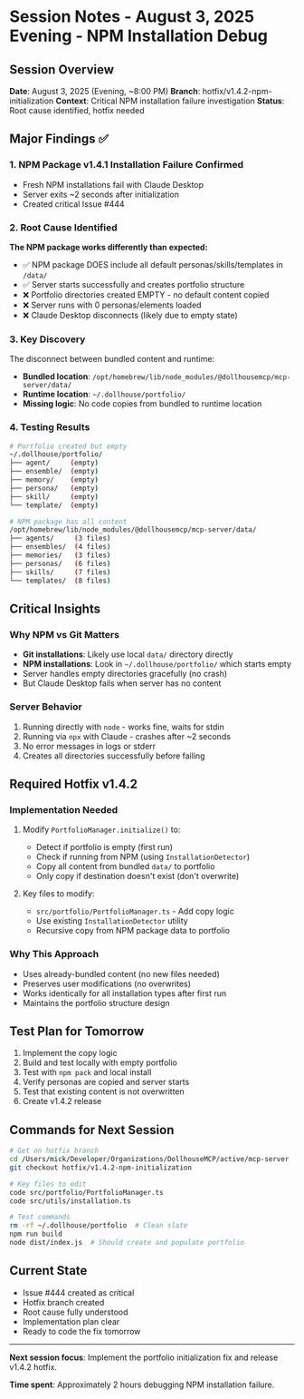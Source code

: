# Session Notes - August 3, 2025 Evening - NPM Installation Debug

## Session Overview
**Date**: August 3, 2025 (Evening, ~8:00 PM)
**Branch**: hotfix/v1.4.2-npm-initialization
**Context**: Critical NPM installation failure investigation
**Status**: Root cause identified, hotfix needed

## Major Findings ✅

### 1. NPM Package v1.4.1 Installation Failure Confirmed
- Fresh NPM installations fail with Claude Desktop
- Server exits ~2 seconds after initialization
- Created critical Issue #444

### 2. Root Cause Identified
**The NPM package works differently than expected:**
- ✅ NPM package DOES include all default personas/skills/templates in `/data/`
- ✅ Server starts successfully and creates portfolio structure
- ❌ Portfolio directories created EMPTY - no default content copied
- ❌ Server runs with 0 personas/elements loaded
- ❌ Claude Desktop disconnects (likely due to empty state)

### 3. Key Discovery
The disconnect between bundled content and runtime:
- **Bundled location**: `/opt/homebrew/lib/node_modules/@dollhousemcp/mcp-server/data/`
- **Runtime location**: `~/.dollhouse/portfolio/`
- **Missing logic**: No code copies from bundled to runtime location

### 4. Testing Results
```bash
# Portfolio created but empty
~/.dollhouse/portfolio/
├── agent/     (empty)
├── ensemble/  (empty)
├── memory/    (empty)
├── persona/   (empty)
├── skill/     (empty)
└── template/  (empty)

# NPM package has all content
/opt/homebrew/lib/node_modules/@dollhousemcp/mcp-server/data/
├── agents/     (3 files)
├── ensembles/  (4 files)
├── memories/   (3 files)
├── personas/   (6 files)
├── skills/     (7 files)
└── templates/  (8 files)
```

## Critical Insights

### Why NPM vs Git Matters
- **Git installations**: Likely use local `data/` directory directly
- **NPM installations**: Look in `~/.dollhouse/portfolio/` which starts empty
- Server handles empty directories gracefully (no crash)
- But Claude Desktop fails when server has no content

### Server Behavior
1. Running directly with `node` - works fine, waits for stdin
2. Running via `npx` with Claude - crashes after ~2 seconds
3. No error messages in logs or stderr
4. Creates all directories successfully before failing

## Required Hotfix v1.4.2

### Implementation Needed
1. Modify `PortfolioManager.initialize()` to:
   - Detect if portfolio is empty (first run)
   - Check if running from NPM (using `InstallationDetector`)
   - Copy all content from bundled `data/` to portfolio
   - Only copy if destination doesn't exist (don't overwrite)

2. Key files to modify:
   - `src/portfolio/PortfolioManager.ts` - Add copy logic
   - Use existing `InstallationDetector` utility
   - Recursive copy from NPM package data to portfolio

### Why This Approach
- Uses already-bundled content (no new files needed)
- Preserves user modifications (no overwrites)
- Works identically for all installation types after first run
- Maintains the portfolio structure design

## Test Plan for Tomorrow

1. Implement the copy logic
2. Build and test locally with empty portfolio
3. Test with `npm pack` and local install
4. Verify personas are copied and server starts
5. Test that existing content is not overwritten
6. Create v1.4.2 release

## Commands for Next Session

```bash
# Get on hotfix branch
cd /Users/mick/Developer/Organizations/DollhouseMCP/active/mcp-server
git checkout hotfix/v1.4.2-npm-initialization

# Key files to edit
code src/portfolio/PortfolioManager.ts
code src/utils/installation.ts

# Test commands
rm -rf ~/.dollhouse/portfolio  # Clean slate
npm run build
node dist/index.js  # Should create and populate portfolio
```

## Current State
- Issue #444 created as critical
- Hotfix branch created
- Root cause fully understood
- Implementation plan clear
- Ready to code the fix tomorrow

---

**Next session focus**: Implement the portfolio initialization fix and release v1.4.2 hotfix.

**Time spent**: Approximately 2 hours debugging NPM installation failure.
